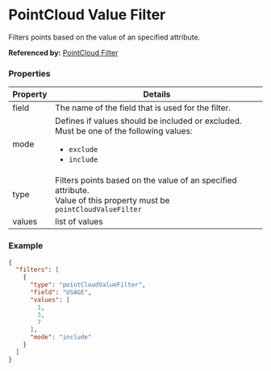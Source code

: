 # PointCloud Value Filter

Filters points based on the value of an specified attribute.

**Referenced by:** [PointCloud Filter](pointCloudFilter.md)

### Properties

| Property | Details
| --- | ---
| field | The name of the field that is used for the filter.
| mode | Defines if values should be included or excluded.<br>Must be one of the following values:<ul><li>`exclude`</li><li>`include`</li></ul>
| type | Filters points based on the value of an specified attribute.<br>Value of this property must be `pointCloudValueFilter`
| values | list of values


### Example

```json
{
  "filters": [
    {
      "type": "pointCloudValueFilter",
      "field": "USAGE",
      "values": [
        1,
        3,
        7
      ],
      "mode": "include"
    }
  ]
}
```

